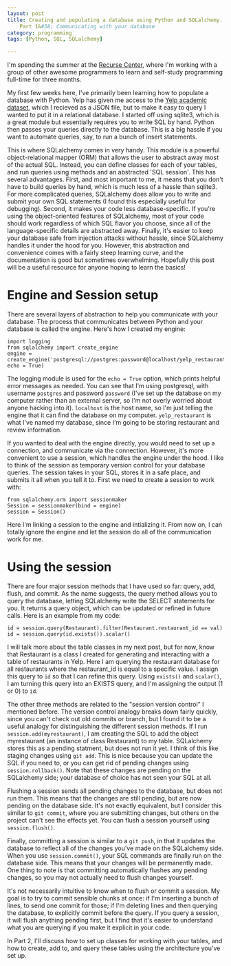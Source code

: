 ```yaml
---
layout: post
title: Creating and populating a database using Python and SQLalchemy.
    Part 1&#58; Communicating with your database
category: programming
tags: [Python, SQL, SQLalchemy]

---
```


I'm spending the summer at the [Recurse Center](https://www.recurse.com/), where I'm
working with a group of other awesome programmers to learn and
self-study programming full-time for three months.

My first few weeks here, I've primarily been learning
how to populate a database with Python. Yelp has given me access to
the [Yelp
academic dataset](https://www.yelp.com/academic_dataset), which I
recieved as a JSON file, but to make it
easy to query I wanted to put it in a relational database. I started
off using sqlite3, which is a great module but essentially requires
you to write SQL by hand. Python then passes your queries directly to
the database. This is a big hassle if you want to automate queries,
say, to run a bunch of insert statements.

This is where SQLalchemy comes in very handy. This module is a
powerful object-relational mapper (ORM) that allows the user to
abstract away most of the actual
SQL. Instead, you can define classes for each of your tables, and run
queries using methods and an abstracted 'SQL session'. This has
several advantages. First, and most important to me, it means that you
don't have to build queries by hand, which is much less of a hassle
than sqlite3. For more complicated queries, SQLalchemy does allow you
to write and submit your own SQL statements (I found this especially
useful for debugging). Second, it makes your code less
database-specific. If you're using the object-oriented features of
SQLalchemy, most of your code should work regardless of which
SQL flavor you choose, since all of the language-specific details are
abstracted away. Finally, it's easier to keep your database safe
from injection attacks without hassle, since SQLalchemy handles it
under the hood for you. However, this abstraction and convenience comes with a
fairly steep learning curve, and the documentation is good but
sometimes overwhelming. Hopefully this post will be a useful resource
for anyone hoping to learn the basics!

# Engine and Session setup
There are several layers of abstraction to help you communicate with
your database. The process that communicates between Python and your
database is called the engine. Here's how I created my engine:

```
import logging
from sqlalchemy import create_engine
engine =
create_engine('postgresql://postgres:password@localhost/yelp_restaurant',
echo = True)
```

The logging module is used for the `echo = True` option, which prints
helpful error messages as needed. You can see that I'm using
postgresql, with username `postgres` and password `password` (I've set
up the database on my computer rather than an external server, so I'm
not overly worried about anyone hacking into it). `localhost` is the
host name, so I'm just telling the engine that it can find the
database on my computer. `yelp_restaurant` is what I've named my
database, since I'm going to be storing restaurant and review
information.

If you wanted to deal with the engine directly, you would need to set
up a connection, and communicate via the connection. However, it's
more convenient to use a session, which handles the engine under the
hood. I like to think of the session as temporary version control for your
database queries. The session takes in your SQL, stores it in a safe
place, and submits it all when you tell it to. First we need to create
a session to work with:

```
from sqlalchemy.orm import sessionmaker
Session = sessionmaker(bind = engine)
session = Session()
```

Here I'm linking a session to the engine and intializing it. From now
on, I can totally ignore the engine and let the session do all of the
communication work for me.

# Using the session

There are four major session methods that I have used so far: query,
add, flush, and commit. As the name suggests, the query method allows
you to query the database, letting SQLalchemy write the SELECT
statements for you. It returns a query object, which can
be updated or refined in future calls. Here is an example from my
code:

```
id = session.query(Restaurant).filter(Restaurant.restaurant_id == val)
id = session.query(id.exists()).scalar()
```

I will talk more about the table classes in my next post, but for now,
know that Restaurant is a class I created for generating and
interacting with a table of restaurants in Yelp. Here I am querying
the restaurant database for all restaurants where the restaurant_id is
equal to a specific value. I assign this query to `id` so that I can
refine this query. Using `exists()` and `scalar()`, I am turning this
query into an EXISTS query, and I'm assigning the output (1 or
0) to `id`.

The other three methods are related to the "session version control" I
mentioned before. The version control analogy breaks down fairly
quickly, since you can't check out old commits or branch, but I found
it to be a useful analogy for distinguishing the different session
methods. If I run `session.add(myrestaurant)`, I am creating
the SQL to add the object myrestaurant (an instance of class
Restaurant) to my table. SQLalchemy stores this as a pending statment,
but does not run it yet. I think of this like staging changes using
`git add`. This is nice because you can update the SQL if you need to,
or you can get rid of pending changes using `session.rollback()`. Note
that these changes are pending on the SQLalchemy side; your database
of choice has not seen your SQL at all.

Flushing a session sends all pending changes to the database, but does
not run them. This means that the changes are still pending, but are
now pending on the database side. It's not exactly equivalent, but I
consider this similar to `git commit`, where you are submitting
changes, but others on the project can't see the effects yet. You can
flush a session yourself using `session.flush()`.

Finally, committing a session is similar to a `git push`, in that it
updates the database to reflect all of the changes you've made on the
SQLalchemy side. When you use `session.commit()`, your SQL commands
are finally run on the database side. This means that your changes
will be permanently made. One thing to note is that committing
automatically flushes any pending changes, so you may not actually
need to flush changes yourself.

It's not necessarily intuitive to know when to flush or commit a
session. My goal is to try to commit sensible chunks at once: if I'm
inserting a bunch of lines, to send one commit for those; if I'm
deleting lines and then querying the database, to explicitly commit
before the query. If you query a session, it will flush anything
pending first, but I find that it's easier to understand what you are
querying if you make it explicit in your code.

In Part 2, I'll discuss how to set up classes for working with your
tables, and how to create, add to, and query these tables using the
architecture you've set up.
